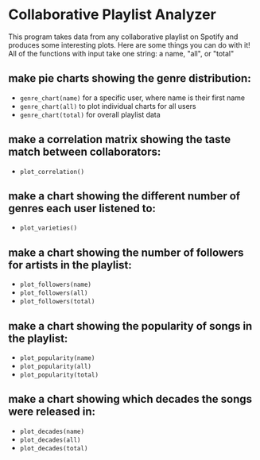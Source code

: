 # Collaborative Playlist Analyzer
This program takes data from any collaborative playlist on Spotify and produces some interesting plots. Here are some things you can do with it!
All of the functions with input take one string: a name, "all", or "total"

## make pie charts showing the genre distribution:
- `genre_chart(name)` for a specific user, where name is their first name
- `genre_chart(all)` to plot individual charts for all users
- `genre_chart(total)` for overall playlist data

## make a correlation matrix showing the taste match between collaborators:
- `plot_correlation()`

## make a chart showing the different number of genres each user listened to:
- `plot_varieties()`

## make a chart showing the number of followers for artists in the playlist:
- `plot_followers(name)`
- `plot_followers(all)`
- `plot_followers(total)`

## make a chart showing the popularity of songs in the playlist:
- `plot_popularity(name)`
- `plot_popularity(all)`
- `plot_popularity(total)`

## make a chart showing which decades the songs were released in:
- `plot_decades(name)`
- `plot_decades(all)`
- `plot_decades(total)`
